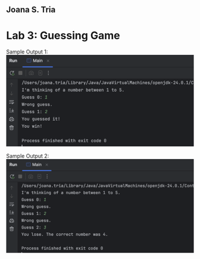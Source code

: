 ## Joana S. Tria
# Lab 3: Guessing Game

Sample Output 1:
![alt text](image.png)

Sample Output 2:
![alt text](image-1.png)